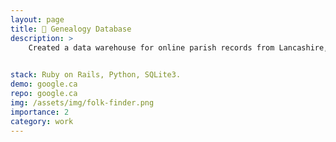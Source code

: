 ```yaml
---
layout: page
title: 🌱 Genealogy Database
description: >
    Created a data warehouse for online parish records from Lancashire, England. Processed the raw data using Python, stored the clean data in an SQLite3 database. Ruby on Rails for the CRUD and search functionality.
    

stack: Ruby on Rails, Python, SQLite3.
demo: google.ca
repo: google.ca
img: /assets/img/folk-finder.png
importance: 2
category: work
---
```


